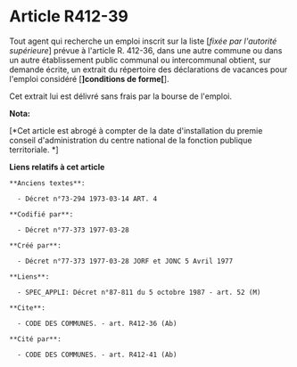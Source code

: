 # Article R412-39

Tout agent qui recherche un emploi inscrit sur la liste [*fixée par l'autorité supérieure*] prévue à l'article R. 412-36,
dans une autre commune ou dans un autre établissement public communal ou intercommunal obtient, sur demande écrite, un
extrait du répertoire des déclarations de vacances pour l'emploi considéré [**]conditions de forme[**].

Cet extrait lui est délivré sans frais par la bourse de l'emploi.

**Nota:**

[*Cet article est abrogé à compter de la date d'installation du premie conseil d'administration du centre national de la
fonction publique territoriale. *]

**Liens relatifs à cet article**

	**Anciens textes**:

	  - Décret n°73-294 1973-03-14 ART. 4

	**Codifié par**:

	  - Décret n°77-373 1977-03-28

	**Créé par**:

	  - Décret n°77-373 1977-03-28 JORF et JONC 5 Avril 1977

	**Liens**:

	  - SPEC_APPLI: Décret n°87-811 du 5 octobre 1987 - art. 52 (M)

	**Cite**:

	  - CODE DES COMMUNES. - art. R412-36 (Ab)

	**Cité par**:

	  - CODE DES COMMUNES. - art. R412-41 (Ab)
